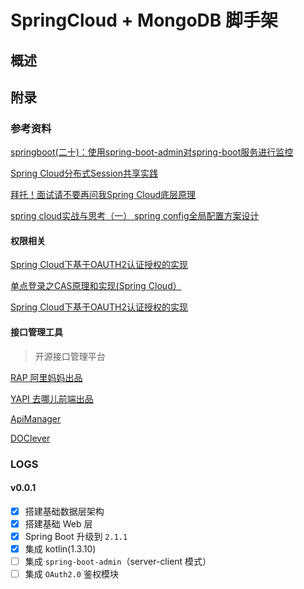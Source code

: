 # SpringCloud + MongoDB 脚手架

## 概述

## 附录

### 参考资料

[springboot(二十)：使用spring-boot-admin对spring-boot服务进行监控](https://www.cnblogs.com/ityouknow/p/8440455.html?tdsourcetag=s_pctim_aiomsg)

[Spring Cloud分布式Session共享实践](http://www.cnblogs.com/carrychan/p/9548013.html?tdsourcetag=s_pctim_aiomsg)

[拜托！面试请不要再问我Spring Cloud底层原理](https://mp.weixin.qq.com/s/mOk0KuEWQUiugyRA3-FXwg)

[spring cloud实战与思考（一） spring config全局配置方案设计](https://www.cnblogs.com/standup/p/9052593.html)

#### 权限相关

[Spring Cloud下基于OAUTH2认证授权的实现](https://www.cnblogs.com/bigben0123/p/9207825.html)

[单点登录之CAS原理和实现(Spring Cloud）](https://blog.csdn.net/zhaoenweiex/article/details/80658913)

[Spring Cloud下基于OAUTH2认证授权的实现](https://blog.csdn.net/qq_34490951/article/details/79930270)

#### 接口管理工具
>开源接口管理平台

[RAP 阿里妈妈出品](https://github.com/thx/rap2-delos)

[YAPI 去哪儿前端出品](https://github.com/ymfe/yapi)

[ApiManager](https://github.com/EhsanTang/ApiManager)

[DOClever](https://github.com/sx1989827/DOClever)

### LOGS

#### v0.0.1

- [x] 搭建基础数据层架构
- [x] 搭建基础 Web 层
- [x] Spring Boot 升级到 `2.1.1`
- [x] 集成 kotlin(1.3.10)
- [ ] 集成 `spring-boot-admin`（server-client 模式）
- [ ] 集成 `OAuth2.0` 鉴权模块